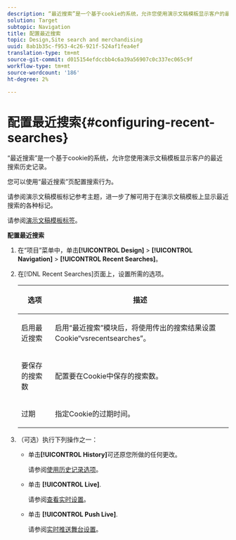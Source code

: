 ```yaml
---
description: “最近搜索”是一个基于cookie的系统，允许您使用演示文稿模板显示客户的最近搜索历史记录。
solution: Target
subtopic: Navigation
title: 配置最近搜索
topic: Design,Site search and merchandising
uuid: 8ab1b35c-f953-4c26-921f-524af1fea4ef
translation-type: tm+mt
source-git-commit: d015154efdccbb4c6a39a56907c0c337ec065c9f
workflow-type: tm+mt
source-wordcount: '186'
ht-degree: 2%

---
```



# 配置最近搜索{#configuring-recent-searches}

“最近搜索”是一个基于cookie的系统，允许您使用演示文稿模板显示客户的最近搜索历史记录。

您可以使用“最近搜索”页配置搜索行为。

请参阅演示文稿模板标记参考主题，进一步了解可用于在演示文稿模板上显示最近搜索的各种标记。

请参阅[演示文稿模板标签](../c-appendices/c-templates.md#reference_F1BBF616BCEC4AD7B2548ECD3CA74C64)。

**配置最近搜索**

1. 在“项目”菜单中，单击&#x200B;**[!UICONTROL Design]** > **[!UICONTROL Navigation]** > **[!UICONTROL Recent Searches]**。
1. 在[!DNL Recent Searches]页面上，设置所需的选项。

   <!-- 
   
   r_recent_searches_options.xml
   
   -->

   <table> 
    <thead> 
      <tr> 
      <th colname="col1" class="entry"> <p>选项 </p> </th> 
      <th colname="col2" class="entry"> <p>描述 </p> </th> 
      </tr> 
    </thead>
    <tbody> 
      <tr> 
      <td colname="col1"> <p>启用最近搜索 </p> </td> 
      <td colname="col2"> <p> 启用“最近搜索”模块后，将使用传出的搜索结果设置Cookie“vsrecentsearches”。 </p> </td> 
      </tr> 
      <tr> 
      <td colname="col1"> <p>要保存的搜索数 </p> </td> 
      <td colname="col2"> <p>配置要在Cookie中保存的搜索数。 </p> </td> 
      </tr> 
      <tr> 
      <td colname="col1"> <p>过期 </p> </td> 
      <td colname="col2"> <p>指定Cookie的过期时间。 </p> </td> 
      </tr> 
    </tbody> 
    </table>

1. （可选）执行下列操作之一：

   * 单击&#x200B;**[!UICONTROL History]**&#x200B;可还原您所做的任何更改。

      请参阅[使用历史记录选项](../t-using-the-history-option.md#task_70DD3F87A67242BBBD2CB27156F43002)。

   * 单击 **[!UICONTROL Live]**.

      请参阅[查看实时设置](../c-about-staging.md#task_401A0EBDB5DB4D4CA933CBA7BECDC10F)。

   * 单击 **[!UICONTROL Push Live]**.

      请参阅[实时推送舞台设置](../c-about-staging.md#task_44306783B4C0408AAA58B471DAF2D9A4)。

